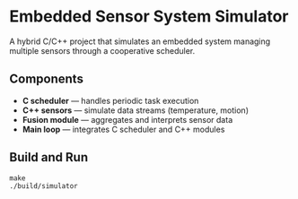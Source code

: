 # Embedded Sensor System Simulator

A hybrid C/C++ project that simulates an embedded system managing multiple sensors through a cooperative scheduler.

## Components
- **C scheduler** — handles periodic task execution
- **C++ sensors** — simulate data streams (temperature, motion)
- **Fusion module** — aggregates and interprets sensor data
- **Main loop** — integrates C scheduler and C++ modules

## Build and Run

```
make
./build/simulator
```
